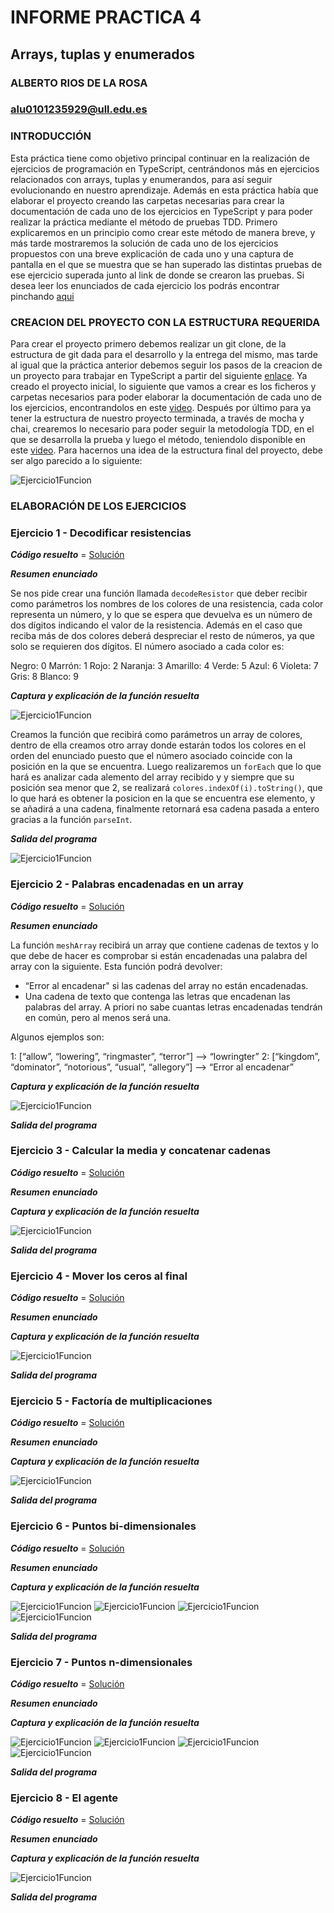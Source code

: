 # INFORME PRACTICA 4
## Arrays, tuplas y enumerados
### ALBERTO RIOS DE LA ROSA
### alu0101235929@ull.edu.es

### INTRODUCCIÓN

Esta práctica tiene como objetivo principal continuar en la realización de ejercicios de programación en TypeScript, centrándonos más en ejercicios relacionados con arrays, tuplas y enumerandos, para así seguir evolucionando en nuestro aprendizaje. Además en esta práctica había que elaborar el proyecto creando las carpetas necesarias para crear la documentación de cada uno de los ejercicios en TypeScript y para poder realizar la práctica mediante el método de pruebas TDD. Primero explicaremos en un principio como crear este método de manera breve, y más tarde mostraremos la solución de cada uno de los ejercicios propuestos con una breve explicación de cada uno y una captura de pantalla en el que se muestra que se han superado las distintas pruebas de ese ejercicio superada junto al link de donde se crearon las pruebas. Si desea leer los enunciados de cada ejercicio los podrás encontrar pinchando [aqui](https://ull-esit-inf-dsi-2021.github.io/prct04-arrays-tuples-enums/)

### CREACION DEL PROYECTO CON LA ESTRUCTURA REQUERIDA

Para crear el proyecto primero debemos realizar un git clone, de la estructura de git dada para el desarrollo y la entrega del mismo, mas tarde al igual que la práctica anterior debemos seguir los pasos de la creacion de un proyecto para trabajar en TypeScript a partir del siguiente [enlace](https://ull-esit-inf-dsi-2021.github.io/typescript-theory/typescript-project-setup.html). Ya creado el proyecto inicial, lo siguiente que vamos a crear es los ficheros y carpetas necesarios para poder elaborar la documentación de cada uno de los ejercicios, encontrandolos en este [video](https://drive.google.com/file/d/19LLLCuWg7u0TjjKz9q8ZhOXgbrKtPUme/view). Después por último para ya tener la estructura de nuestro proyecto terminada, a través de mocha y chai, crearemos lo necesario para poder seguir la metodología TDD, en el que se desarrolla la prueba y luego el método, teniendolo disponible en este [video](https://drive.google.com/file/d/1-z1oNOZP70WBDyhaaUijjHvFtqd6eAmJ/view). Para hacernos una idea de la estructura final del proyecto, debe ser algo parecido a lo siguiente:

![Ejercicio1Funcion](Imagenes/Estructura.JPG) 

### ELABORACIÓN DE LOS EJERCICIOS

### Ejercicio 1 - Decodificar resistencias

***Código resuelto*** = [Solución](https://github.com/ULL-ESIT-INF-DSI-2021/ull-esit-inf-dsi-20-21-prct04-arrays-tuples-enums-Espinette/blob/master/src/ejercicio-1.ts)

***Resumen enunciado*** 
 
Se nos pide crear una función llamada `decodeResistor` que deber recibir como parámetros los nombres de los colores de una resistencia, cada color representa un número, y lo que se espera que devuelva es un número de dos dígitos indicando el valor de la resistencia. Además en el caso que reciba más de dos colores deberá despreciar el resto de números, ya que solo se requieren dos dígitos. El número asociado a cada color es:

Negro: 0
Marrón: 1
Rojo: 2
Naranja: 3
Amarillo: 4
Verde: 5
Azul: 6
Violeta: 7
Gris: 8
Blanco: 9

***Captura y explicación de la función resuelta***
 
![Ejercicio1Funcion](Imagenes/Ejercicio1Funcion.JPG) 

Creamos la función que recibirá como parámetros un array de colores, dentro de ella creamos otro array donde estarán todos los colores en el orden del enunciado puesto que el número asociado coincide con la posición en la que se encuentra. Luego realizaremos un `forEach` que lo que hará es analizar cada alemento del array recibido y y siempre que su posición sea menor que 2, se realizará `colores.indexOf(i).toString()`, que lo que hará es obtener la posicion en la que se encuentra ese elemento, y se añadirá a una cadena, finalmente retornará esa cadena pasada a entero gracias a la función `parseInt`.

***Salida del programa***

![Ejercicio1Funcion](Imagenes/Ejercicio1Prueba.JPG) 

### Ejercicio 2 - Palabras encadenadas en un array

***Código resuelto*** = [Solución](https://github.com/ULL-ESIT-INF-DSI-2021/ull-esit-inf-dsi-20-21-prct04-arrays-tuples-enums-Espinette/blob/master/src/ejercicio-2.ts)

***Resumen enunciado*** 
 
La función `meshArray` recibirá un array que contiene cadenas de textos y lo que debe de hacer es comprobar si están encadenadas una palabra del array con la siguiente. Esta función podrá devolver:

 - “Error al encadenar" si las cadenas del array no están encadenadas.
 - Una cadena de texto que contenga las letras que encadenan las palabras del array. A priori no sabe cuantas letras encadenadas tendrán en común, pero al menos será una.

Algunos ejemplos son:

1: [“allow”, “lowering”, “ringmaster”, “terror”] –> “lowringter”
2: [“kingdom”, “dominator”, “notorious”, “usual”, “allegory”] –> “Error al encadenar”

***Captura y explicación de la función resuelta***
 
 ![Ejercicio1Funcion](Imagenes/Ejercicio2Funcion.JPG) 

***Salida del programa***

### Ejercicio 3 - Calcular la media y concatenar cadenas

***Código resuelto*** = [Solución](https://github.com/ULL-ESIT-INF-DSI-2021/ull-esit-inf-dsi-20-21-prct04-arrays-tuples-enums-Espinette/blob/master/src/ejercicio-3.ts)

***Resumen enunciado*** 
 
***Captura y explicación de la función resuelta***
 
 ![Ejercicio1Funcion](Imagenes/Ejercicio3Funcion.JPG) 

***Salida del programa***

### Ejercicio 4 - Mover los ceros al final

***Código resuelto*** = [Solución](https://github.com/ULL-ESIT-INF-DSI-2021/ull-esit-inf-dsi-20-21-prct04-arrays-tuples-enums-Espinette/blob/master/src/ejercicio-4.ts)

***Resumen enunciado*** 

***Captura y explicación de la función resuelta***
 
 ![Ejercicio1Funcion](Imagenes/Ejercicio4Funcion.JPG) 

***Salida del programa***

### Ejercicio 5 - Factoría de multiplicaciones

***Código resuelto*** = [Solución](https://github.com/ULL-ESIT-INF-DSI-2021/ull-esit-inf-dsi-20-21-prct04-arrays-tuples-enums-Espinette/blob/master/src/ejercicio-5.ts)

***Resumen enunciado*** 
 
***Captura y explicación de la función resuelta***
 
 ![Ejercicio1Funcion](Imagenes/Ejercicio5Funcion.JPG) 

***Salida del programa***

### Ejercicio 6 - Puntos bi-dimensionales

***Código resuelto*** = [Solución](https://github.com/ULL-ESIT-INF-DSI-2021/ull-esit-inf-dsi-20-21-prct04-arrays-tuples-enums-Espinette/blob/master/src/ejercicio-6.ts)

***Resumen enunciado*** 

***Captura y explicación de la función resuelta***
 
 ![Ejercicio1Funcion](Imagenes/Ejercicio6Funcion1sum.JPG) 
 ![Ejercicio1Funcion](Imagenes/Ejercicio6Funcion3.JPG) 
 ![Ejercicio1Funcion](Imagenes/Ejercicio6Funcion1.JPG) 
 ![Ejercicio1Funcion](Imagenes/Ejercicio6Funcion4.JPG) 


***Salida del programa***

### Ejercicio 7 - Puntos n-dimensionales

***Código resuelto*** = [Solución](https://github.com/ULL-ESIT-INF-DSI-2021/ull-esit-inf-dsi-20-21-prct04-arrays-tuples-enums-Espinette/blob/master/src/ejercicio-7.ts)

***Resumen enunciado*** 

***Captura y explicación de la función resuelta***
 
 ![Ejercicio1Funcion](Imagenes/Ejercicio7Funcion1.JPG)
 ![Ejercicio1Funcion](Imagenes/Ejercicio7Funcion2.JPG) 
 ![Ejercicio1Funcion](Imagenes/Ejercicio7Funcion3.JPG) 
 ![Ejercicio1Funcion](Imagenes/Ejercicio7Funcion4.JPG) 


***Salida del programa***

### Ejercicio 8 - El agente

***Código resuelto*** = [Solución](https://github.com/ULL-ESIT-INF-DSI-2021/ull-esit-inf-dsi-20-21-prct04-arrays-tuples-enums-Espinette/blob/master/src/ejercicio-8.ts)

***Resumen enunciado*** 

***Captura y explicación de la función resuelta***
 
 ![Ejercicio1Funcion](Imagenes/Ejercicio8Funcion.JPG) 

***Salida del programa***

